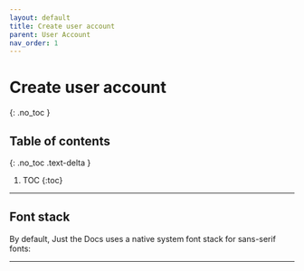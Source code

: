 ```yaml
---
layout: default
title: Create user account 
parent: User Account
nav_order: 1
---
```


# Create user account 
{: .no_toc }

## Table of contents
{: .no_toc .text-delta }

1. TOC
{:toc}

---

## Font stack

By default, Just the Docs uses a native system font stack for sans-serif fonts:

---
